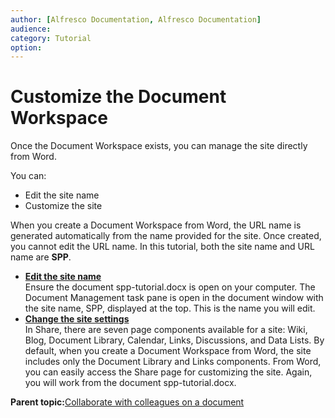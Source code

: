 ```yaml
---
author: [Alfresco Documentation, Alfresco Documentation]
audience: 
category: Tutorial
option: 
---
```


# Customize the Document Workspace

Once the Document Workspace exists, you can manage the site directly from Word.

You can:

-   Edit the site name
-   Customize the site

When you create a Document Workspace from Word, the URL name is generated automatically from the name provided for the site. Once created, you cannot edit the URL name. In this tutorial, both the site name and URL name are **SPP**.

-   **[Edit the site name](../tasks/gs-spp-editsite-name.md)**  
Ensure the document spp-tutorial.docx is open on your computer. The Document Management task pane is open in the document window with the site name, SPP, displayed at the top. This is the name you will edit.
-   **[Change the site settings](../tasks/gs-spp-editsite-settings.md)**  
In Share, there are seven page components available for a site: Wiki, Blog, Document Library, Calendar, Links, Discussions, and Data Lists. By default, when you create a Document Workspace from Word, the site includes only the Document Library and Links components. From Word, you can easily access the Share page for customizing the site. Again, you will work from the document spp-tutorial.docx.

**Parent topic:**[Collaborate with colleagues on a document](../concepts/gs-spp-collaborate.md)


